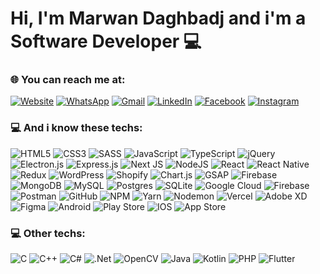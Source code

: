 # Hi, I'm Marwan Daghbadj and i'm a Software Developer 💻


### 🌐 You can reach me at:
[![Website](https://img.shields.io/badge/Website-4285F4.svg?logo=googlechrome&logoColor=white&style=for-the-badge)](https://www.mar1-dev.com/) 
[![WhatsApp](https://img.shields.io/badge/WhatsApp-25D366.svg?logo=whatsapp&logoColor=white&style=for-the-badge)](https://wa.me/971526251203) 
[![Gmail](https://img.shields.io/badge/Gmail-D14836.svg?logo=gmail&logoColor=white&style=for-the-badge)](mailto:daghbadjmarwan@gmail.com) 
[![LinkedIn](https://img.shields.io/badge/LinkedIn-0077B5.svg?logo=linkedin&logoColor=white&style=for-the-badge)](https://www.linkedin.com/in/marwan-daghbadj-4ab5b3173/) 
[![Facebook](https://img.shields.io/badge/Facebook-1877F2.svg?logo=Facebook&logoColor=white&style=for-the-badge)](https://www.facebook.com/daghbadj.marwan/) 
[![Instagram](https://img.shields.io/badge/Instagram-FA383E.svg?logo=Instagram&logoColor=white&style=for-the-badge)](https://www.instagram.com/marwan.daghbadj/) 

### 💻 And i know these techs:
![HTML5](https://img.shields.io/badge/html5-E34F26.svg?style=for-the-badge&logo=html5&logoColor=white)
![CSS3](https://img.shields.io/badge/css3-1572B6.svg?style=for-the-badge&logo=css3&logoColor=white)
![SASS](https://img.shields.io/badge/SASS-hotpink.svg?style=for-the-badge&logo=sass&logoColor=white)
![JavaScript](https://img.shields.io/badge/javascript-323330.svg?style=for-the-badge&logo=javascript&logoColor=F7DF1E)
![TypeScript](https://img.shields.io/badge/typescript-007ACC.svg?style=for-the-badge&logo=typescript&logoColor=white)
![jQuery](https://img.shields.io/badge/jquery-0769AD.svg?style=for-the-badge&logo=jquery&logoColor=white)
![Electron.js](https://img.shields.io/badge/Electron-191970?style=for-the-badge&logo=electron&logoColor=white)
![Express.js](https://img.shields.io/badge/express.js-404d59.svg?style=for-the-badge&logo=express&logoColor=61DAFB)
![Next JS](https://img.shields.io/badge/Next-black?style=for-the-badge&logo=next.js&logoColor=white)
![NodeJS](https://img.shields.io/badge/node.js-6DA55F?style=for-the-badge&logo=node.js&logoColor=white)
![React](https://img.shields.io/badge/react-20232a.svg?style=for-the-badge&logo=react&logoColor=61DAFB)
![React Native](https://img.shields.io/badge/react_native-20232a.svg?style=for-the-badge&logo=react&logoColor=61DAFB)
![Redux](https://img.shields.io/badge/redux-593d88.svg?style=for-the-badge&logo=redux&logoColor=white)
![WordPress](https://img.shields.io/badge/WordPress-117AC9.svg?style=for-the-badge&logo=wordpress&logoColor=white)
![Shopify](https://img.shields.io/badge/Shopify-7AB55C.svg?style=for-the-badge&logo=shopify&logoColor=white)
![Chart.js](https://img.shields.io/badge/chart.js-F5788D.svg?style=for-the-badge&logo=chart.js&logoColor=white)
![GSAP](https://img.shields.io/badge/GSAP-034716?style=for-the-badge&logo=greensock&logoColor=white)
![Firebase](https://img.shields.io/badge/firebase-a08021?style=for-the-badge&logo=firebase&logoColor=ffcd34)
![MongoDB](https://img.shields.io/badge/MongoDB-4ea94b.svg?style=for-the-badge&logo=mongodb&logoColor=white)
![MySQL](https://img.shields.io/badge/mysql-4479A1.svg?style=for-the-badge&logo=mysql&logoColor=white)
![Postgres](https://img.shields.io/badge/postgres-316192.svg?style=for-the-badge&logo=postgresql&logoColor=white)
![SQLite](https://img.shields.io/badge/sqlite-07405e.svg?style=for-the-badge&logo=sqlite&logoColor=white)
![Google Cloud](https://img.shields.io/badge/GoogleCloud-4285F4.svg?style=for-the-badge&logo=google-cloud&logoColor=white)
![Firebase](https://img.shields.io/badge/firebase-039BE5.svg?style=for-the-badge&logo=firebase)
![Postman](https://img.shields.io/badge/Postman-FF6C37?style=for-the-badge&logo=postman&logoColor=white)
![GitHub](https://img.shields.io/badge/github-121011.svg?style=for-the-badge&logo=github&logoColor=white)
![NPM](https://img.shields.io/badge/NPM-CB3837.svg?style=for-the-badge&logo=npm&logoColor=white)
![Yarn](https://img.shields.io/badge/yarn-2C8EBB.svg?style=for-the-badge&logo=yarn&logoColor=white)
![Nodemon](https://img.shields.io/badge/NODEMON-323330.svg?style=for-the-badge&logo=nodemon&logoColor=BBDEAD)
![Vercel](https://img.shields.io/badge/vercel-000000.svg?style=for-the-badge&logo=vercel&logoColor=white)
![Adobe XD](https://img.shields.io/badge/Adobe%20XD-470137?style=for-the-badge&logo=adobe%20xd&logoColor=FF61F6)
![Figma](https://img.shields.io/badge/figma-F24E1E.svg?style=for-the-badge&logo=figma&logoColor=white)
![Android](https://img.shields.io/badge/Android-34A853.svg?style=for-the-badge&logo=android&logoColor=white)
![Play Store](https://img.shields.io/badge/Play%20Store-414141.svg?style=for-the-badge&logo=googleplay&logoColor=white)
![IOS](https://img.shields.io/badge/IOS-000000.svg?style=for-the-badge&logo=ios&logoColor=white)
![App Store](https://img.shields.io/badge/App%20Store-0D96F6.svg?style=for-the-badge&logo=appstore&logoColor=white)

### 💻 Other techs:

![C](https://img.shields.io/badge/c-00599C.svg?style=for-the-badge&logo=c&logoColor=white)
![C++](https://img.shields.io/badge/c++-00599C.svg?style=for-the-badge&logo=c%2B%2B&logoColor=white)
![C#](https://img.shields.io/badge/C%20Sharp-239120.svg?style=for-the-badge&logo=sharp&logoColor=white)
![.Net](https://img.shields.io/badge/.NET-5C2D91?style=for-the-badge&logo=.net&logoColor=white)
![OpenCV](https://img.shields.io/badge/opencv-5C3EE8.svg?style=for-the-badge&logo=opencv&logoColor=white)
![Java](https://img.shields.io/badge/java-ED8B00.svg?style=for-the-badge&logo=openjdk&logoColor=white)
![Kotlin](https://img.shields.io/badge/kotlin-7F52FF.svg?style=for-the-badge&logo=kotlin&logoColor=white)
![PHP](https://img.shields.io/badge/php-777BB4.svg?style=for-the-badge&logo=php&logoColor=white)
![Flutter](https://img.shields.io/badge/Flutter-02569B.svg?style=for-the-badge&logo=Flutter&logoColor=white)




